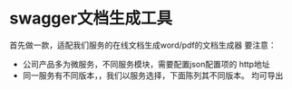 # swagger文档生成工具

首先做一款，适配我们服务的在线文档生成word/pdf的文档生成器
要注意：
- 公司产品多为微服务，不同服务模块，需要配置json配置项的 http地址
- 同一服务有不同版本，，我们以服务选择，下面陈列其不同版本。 均可导出
